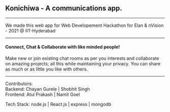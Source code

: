 
<H2>Konichiwa - A communications app.</H2>
<HR>

We made this web app for Web Developement Hackathon for Elan & nVision - 2021 @ IIT-Hyderabad
<HR>

<H4>Connect, Chat & Collaborate with like minded people!</H4>


Make new or join existing chat rooms as per you interests and collaborate on amazing projects; all this while maintaining your
privacy. You can share as much or as little you like with others.
<HR>

Contributors:<br/>
  Backend:
    Chayan Gurele | Shobhit Singh
  <br/>
  Frontend:
    Atul Prakash | Namit Goel
    
Tech Stack:
    node.js | React.js | express | mongodb
